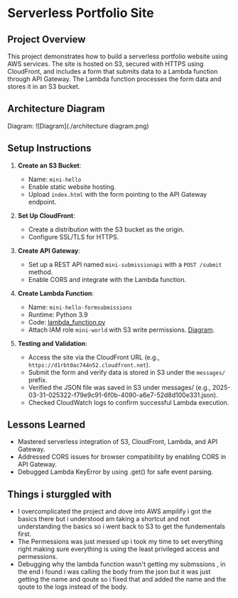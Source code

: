 # Serverless Portfolio Site

## Project Overview
This project demonstrates how to build a serverless portfolio website using AWS services. The site is hosted on S3, secured with HTTPS using CloudFront, and includes a form that submits data to a Lambda function through API Gateway. The Lambda function processes the form data and stores it in an S3 bucket.

## Architecture Diagram
Diagram: ![Diagram](./architecture diagram.png)

## Setup Instructions
1. **Create an S3 Bucket**:
   - Name: `mini-hello`
   - Enable static website hosting.
   - Upload `index.html` with the form pointing to the API Gateway endpoint.

2. **Set Up CloudFront**:
   - Create a distribution with the S3 bucket as the origin.
   - Configure SSL/TLS for HTTPS.

3. **Create API Gateway**:
   - Set up a REST API named `mini-submissionapi` with a `POST /submit` method.
   - Enable CORS and integrate with the Lambda function.

4. **Create Lambda Function**:
   - Name: `mini-hello-formsubmissions`
   - Runtime: Python 3.9
   - Code: [lambda_function.py](./lambda_function.py)
   - Attach IAM role `mini-world` with S3 write permissions.
   [Diagram](./Diagram.png).

5. **Testing and Validation**:
   - Access the site via the CloudFront URL (e.g., `https://d1rbt0ac744n52.cloudfront.net`).
   - Submit the form and verify data is stored in S3 under the `messages/` prefix.
   - Verified the JSON file was saved in S3 under messages/ (e.g., 2025-03-31-025322-f79e9c91-6f0b-4090-a6e7-52d8d100e331.json).
   - Checked CloudWatch logs to confirm successful Lambda execution.

## Lessons Learned
   - Mastered serverless integration of S3, CloudFront, Lambda, and API Gateway.
   - Addressed CORS issues for browser compatibility by enabling CORS in API Gateway.
   - Debugged Lambda KeyError by using .get() for safe event parsing.

## Things i sturggled with
   - I overcomplicated the project and dove into AWS ampilify i got the basics there but i understood am taking a shortcut and not understanding the basics so i went back to S3 to get the fundementals first.
   - The Permessions was just messed up i took my time to set everything right making sure everything is using the least privileged access and permessions.
   - Debugging why the lambda function wasn't getting my submssions , in the end i found i was calling the body from the json but it was just getting the name and qoute so i fixed that and added the name and the qoute to the logs instead of the body.